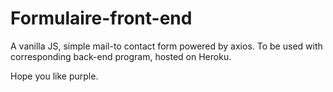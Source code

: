 # Formulaire-front-end
A vanilla JS, simple mail-to contact form powered by axios.
To be used with corresponding back-end program, hosted on Heroku. 

Hope you like purple.
